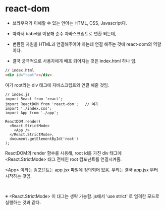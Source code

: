 # react-dom



- 브라우저가 이해할 수 있는 언어는 HTML, CSS, Javascript다.
- 따라서 babel을 이용해 순수 자바스크립트로 변환 되는데, 
- 변환된 자원을 HTML과 연결해주어야 하는데 연결 해주는 것에 react-dom의 역할이다.



- 결국 궁극적으로 사용자에게 배포 되어지는 것은 index.html 하나 임.

```html
// index.html
<div id="root"></div>
```

여기 root라는 div 태그에 자바스크립트와 연결 해줄 것임.

```react
// index.js
import React from 'react';
import ReactDOM from 'react-dom';   // 여기
import './index.css';
import App from './app';

ReactDOM.render(
  <React.StrictMode>
    <App />
  </React.StrictMode>,
  document.getElementById('root')
);
```

ReactDOM의 render 함수를 사용해, root id를 가진 div 태그에 <React.StrictMode> 태그 전체인 root 컴포넌트를 연결시켜줌.

\<App> 이라는 컴포넌트는 app.jsx 파일에 정의되어 있음. 우리는 결국 app.jsx 부터 시작하는 것임.

<br>

※ <React.StrictMode> 이 태그는 생략 가능함. js에서 'use strict' 로 엄격한 모드로 실행하는 것과 같다.